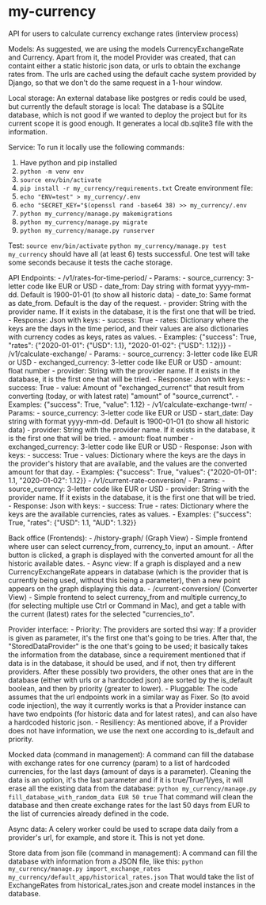 # my-currency

API for users to calculate currency exchange rates (interview process)

Models: As suggested, we are using the models CurrencyExchangeRate and Currency. Apart from it, the model Provider was created, that can containt either a static historic json data, or urls to obtain the exchange rates from. The urls are cached using the default cache system provided by Django, so that we don't do the same request in a 1-hour window.

Local storage: An external database like postgres or redis could be used, but currently the default storage is local: The database is a SQLite database, which is not good if we wanted to deploy the project but for its current scope it is good enough. It generates a local db.sqlite3 file with the information.

Service: To run it locally use the following commands:

1. Have python and pip installed
2. `python -m venv env`
3. `source env/bin/activate`
4. `pip install -r my_currency/requirements.txt`
Create environment file:
5. `echo "ENV=test" > my_currency/.env`
6. `echo "SECRET_KEY="$(openssl rand -base64 38) >> my_currency/.env`
7. `python my_currency/manage.py makemigrations`
8. `python my_currency/manage.py migrate`
9. `python my_currency/manage.py runserver`


Test:
`source env/bin/activate`
`python my_currency/manage.py test my_currency`
should have all (at least 6) tests successful.
One test will take some seconds because it tests the cache storage.

API Endpoints:
    - /v1/rates-for-time-period/
        - Params: 
            - source_currency: 3-letter code like EUR or USD
            - date_from: Day string with format yyyy-mm-dd. Default is 1900-01-01 (to show all historic data)
            - date_to: Same format as date_from. Default is the day of the request.
            - provider: String with the provider name. If it exists in the database, it is the first one that will be tried.
        - Response: Json with keys:
            - success: True
            - rates: Dictionary where the keys are the days in the time period, and their values are also dictionaries with currency codes as keys, rates as values.
            - Examples: {"success": True, "rates": {"2020-01-01": {"USD": 1.1}, "2020-01-02": {"USD": 1.12}}}
    - /v1/calculate-exchange/
        - Params: 
            - source_currency: 3-letter code like EUR or USD
            - exchanged_currency: 3-letter code like EUR or USD
            - amount: float number
            - provider: String with the provider name. If it exists in the database, it is the first one that will be tried.
        - Response: Json with keys:
            - success: True
            - value: Amount of "exchanged_currenct" that result from converting (today, or with latest rate) "amount" of "source_currenct".
            - Examples: {"success": True, "value": 1.12}
    - /v1/calculate-exchange-twrr/
        - Params: 
            - source_currency: 3-letter code like EUR or USD
            - start_date: Day string with format yyyy-mm-dd. Default is 1900-01-01 (to show all historic data)
            - provider: String with the provider name. If it exists in the database, it is the first one that will be tried.
            - amount: float number
            - exchanged_currency: 3-letter code like EUR or USD
        - Response: Json with keys:
            - success: True
            - values: Dictionary where the keys are the days in the provider's history that are available, and the values are the converted amount for that day.
            - Examples: {"success": True, "values": {"2020-01-01": 1.1, "2020-01-02": 1.12}}
    - /v1/current-rate-conversion/
        - Params: 
            - source_currency: 3-letter code like EUR or USD
            - provider: String with the provider name. If it exists in the database, it is the first one that will be tried.
        - Response: Json with keys:
            - success: True
            - rates: Dictionary where the keys are the available currencies, rates as values.
            - Examples: {"success": True, "rates": {"USD": 1.1, "AUD": 1.32}}

Back office (Frontends):
    - /history-graph/ (Graph View)
        - Simple frontend where user can select currency_from, currency_to, input an amount.
        - After button is clicked, a graph is displayed with the converted amount for all the historic available dates.
        - Async view: If a graph is displayed and a new CurrencyExchangeRate appears in database (which is the provider that is currently being used, without this being a parameter), then a new point appears on the graph displaying this data.
    - /current-conversion/ (Converter View)
        - Simple frontend to select currency_from and multiple currency_to (for selecting multiple use Ctrl or Command in Mac), and get a table with the current (latest) rates for the selected "currencies_to".

Provider interface:
    - Priority: The providers are sorted thsi way: If a provider is given as parameter, it's the first one that's going to be tries. After that, the "StoredDataProvider" is the one that's going to be used; it basically takes the information from the database, since a requirement mentioned that if data is in the database, it should be used, and if not, then try different providers. After these possibly two providers, the other ones that are in the database (either with urls or a hardcoded json) are sorted by the is_default boolean, and then by priority (greater to lower).
    - Pluggable: The code assumes that the url endpoints work in a similar way as Fixer. So (to avoid code injection), the way it currently works is that a Provider instance can have two endpoints (for historic data and for latest rates), and can also have a hardcoded historic json.
    - Resiliency: As mentioned above, if a Provider does not have information, we use the next one according to is_default and priority.

Mocked data (command in management): A command can fill the database with exchange rates for one currency (param) to a list of hardcoded currencies, for the last days (amount of days is a parameter). Cleaning the data is an option, it's the last parameter and if it is true/True/1/yes, it will erase all the existing data from the database:
`python my_currency/manage.py fill_database_with_random_data EUR 50 true`
That command will clean the database and then create exchange rates for the last 50 days from EUR to the list of currencies already defined in the code.

Async data: A celery worker could be used to scrape data daily from a provider's url, for example, and store it. This is not yet done.

Store data from json file (command in management): A command can fill the database with information from a JSON file, like this:
`python my_currency/manage.py import_exchange_rates my_currency/default_app/historical_rates.json`
That would take the list of ExchangeRates from historical_rates.json and create model instances in the database.